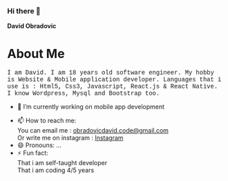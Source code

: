 ### Hi there 👋


**David Obradovic** 

<h1>About Me</h1>
<p style="font-family: 'Courier New', Courier, monospace;">I am David. I am 18 years old software engineer. My hobby is Website & Mobile application developer.
Languages that i use is : Html5, Css3, Javascript, React.js & React Native. I know Wordpress, Mysql and Bootstrap too.
</p>

- 🔭 I’m currently working on mobile app development
<!-- - 🌱 I’m currently learning  -->
<!-- - 👯 I’m looking to collaborate on ...
- 🤔 I’m looking for help with ...
- 💬 Ask me about ... -->
- 📫 How to reach me: </br>
You can email me : <a href='mailto:obradovicdavid.code@gmail.com'>obradovicdavid.code@gmail.com</a> </br>
Or write me on instagram : <a href='https://instagram.com/__dado.0'>Instagram</a>
- 😄 Pronouns: ...
- ⚡ Fun fact: </br>
That i am self-taught developer </br>
That i am coding 4/5 years
